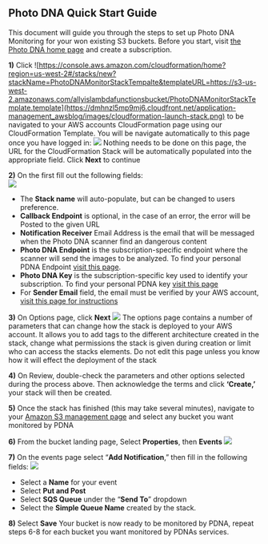 
## Photo DNA Quick Start Guide ##

This document will guide you through the steps to set up Photo DNA Monitoring for your won existing S3 buckets.
Before you start, visit [the Photo DNA home page](https://myphotodna.microsoftmoderator.com/) and create a subscription.

**1)**	Click ![https://console.aws.amazon.com/cloudformation/home?region=us-west-2#/stacks/new?stackName=PhotoDNAMonitorStackTempalte&templateURL=https://s3-us-west-2.amazonaws.com/allyislambdafunctionsbucket/PhotoDNAMonitorStackTemplate.template](https://dmhnzl5mp9mj6.cloudfront.net/application-management_awsblog/images/cloudformation-launch-stack.png) to be navigated to your AWS accounts CloudFormation page using our CloudFormation Template. You will be navigate automatically to this page once you have logged in:
![](https://s3-us-west-2.amazonaws.com/allyislambdafunctionsbucket/AWSLandingPage.PNG)
Nothing needs to be done on this page, the URL for the CloudFormation Stack will be automatically populated into the appropriate field. Click **Next** to continue

**2)**	On the first fill out the following fields:  
![](https://s3-us-west-2.amazonaws.com/allyislambdafunctionsbucket/AWSFirstPageCapture.PNG)

- The **Stack name** will auto-populate, but can be changed to users preference.
- **Callback Endpoint** is optional, in the case of an error, the error will be Posted to the given URL
- **Notification Receiver** Email Address is the email that will be messaged when the Photo DNA scanner find an dangerous content
- **Photo DNA Endpoint** is the subscription-specific endpoint where the scanner will send the images to be analyzed. To find your personal PDNA Endpoint [visit this page](https://testpdnaui.azurewebsites.net/).  
- **Photo DNA Key** is the subscription-specific key used to identify your subscription. To find your personal PDNA key [visit this page](https://testpdnaui.azurewebsites.net/ ) 
- For **Sender Email** field, the email must be verified by your AWS account, [visit this page for instructions](https://us-west-2.console.aws.amazon.com/ses/home?region=us-west-2#verified-senders-email ) 

**3)**	On Options page, click **Next**
 ![](https://s3-us-west-2.amazonaws.com/allyislambdafunctionsbucket/AWSSecondPageCapture.PNG)
The options page contains a number of parameters that can change how the stack is deployed to your AWS account. It allows you to add tags to the different architecture created in the stack, change what permissions the stack is given during creation or limit who can access the stacks elements. Do not edit this page unless you know how it will effect the deployment of the stack

**4)**	On Review, double-check the parameters and other options selected during the process above. Then acknowledge the terms and click **‘Create,’** your stack will then be created.

**5)**	Once the stack has finished (this may take several minutes), navigate to your [Amazon S3 management page](https://s3.console.aws.amazon.com/s3) and select any bucket you want monitored by PDNA

**6)**	From the bucket landing page, Select **Properties**, then **Events**
![](https://s3-us-west-2.amazonaws.com/allyislambdafunctionsbucket/BucketPage.PNG)

**7)**	On the events page select “**Add Notification**,” then fill in the following fields: 
![](https://s3-us-west-2.amazonaws.com/allyislambdafunctionsbucket/EventsPage.PNG)

- Select a **Name** for your event
- Select **Put and Post**
- Select **SQS Queue** under the “**Send To**” dropdown
- Select the **Simple Queue Name** created by the stack.

**8)**	Select **Save**
Your bucket is now ready to be monitored by PDNA, repeat steps 6-8 for each bucket you want monitored by PDNAs services. 
